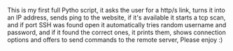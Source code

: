 This is my first full Pytho script, it asks the user for a http/s link, turns it into an IP address, sends ping to the website, if it's available it starts a tcp scan, and if port SSH was found open it automatically tries random username and password, and if it found the correct ones, it prints them, shows connection options and offers to send commands to the remote server, Please enjoy :)

<!---
Eliran789/Eliran789 is a ✨ special ✨ repository because its `README.md` (this file) appears on your GitHub profile.
You can click the Preview link to take a look at your changes.
--->
